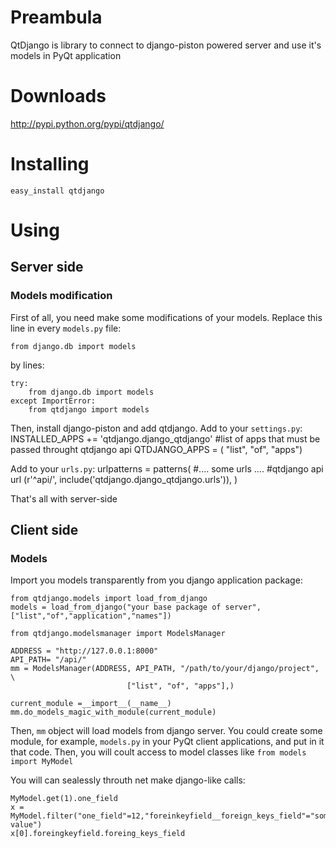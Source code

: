 # Preambula
QtDjango is library to connect to django-piston powered server and use it's models in PyQt application

# Downloads

http://pypi.python.org/pypi/qtdjango/

# Installing

    easy_install qtdjango

# Using

## Server side

### Models modification

First of all, you need make some modifications of your models.
Replace this line in every `models.py` file:

    from django.db import models

by lines:

    try:
        from django.db import models
    except ImportError:
        from qtdjango import models

Then, install django-piston and add qtdjango.
Add to your `settings.py`:
    INSTALLED_APPS += 'qtdjango.django_qtdjango'
    #list of apps that must be passed throught qtdjango api
    QTDJANGO_APPS = ( "list", "of", "apps")

Add to your `urls.py`:
    urlpatterns = patterns(
       #.... some urls ....
       #qtdjango api url
       (r'^api/', include('qtdjango.django_qtdjango.urls')),
     )

That's all with server-side

## Client side

### Models

Import you models transparently from you django application package:

    from qtdjango.models import load_from_django
    models = load_from_django("your base package of server", ["list","of","application","names"])

    from qtdjango.modelsmanager import ModelsManager

    ADDRESS = "http://127.0.0.1:8000"
    API_PATH= "/api/"
    mm = ModelsManager(ADDRESS, API_PATH, "/path/to/your/django/project", \
                              ["list", "of", "apps"],)
    
    current_module =__import__(__name__)
    mm.do_models_magic_with_module(current_module)

Then, `mm` object will load models from django server.
You could create some module, for example, `models.py` in your PyQt client applications, and put in it that code. Then, you will coult access to model classes like `from models import MyModel`

You will can sealessly throuth net make django-like calls:

    MyModel.get(1).one_field
    x = MyModel.filter("one_field"=12,"foreinkeyfield__foreign_keys_field"="some value")
    x[0].foreingkeyfield.foreing_keys_field
